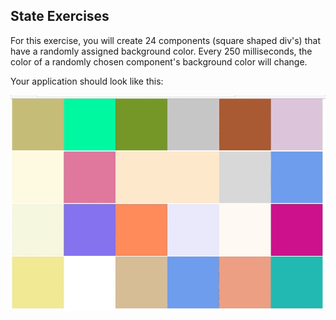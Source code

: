 ## State Exercises

For this exercise, you will create 24 components (square shaped div's) that have a randomly assigned background color. Every 250 milliseconds, the color of a randomly chosen component's background color will change.

Your application should look like this:

![Random Colors](./images/randomcolors.gif)
